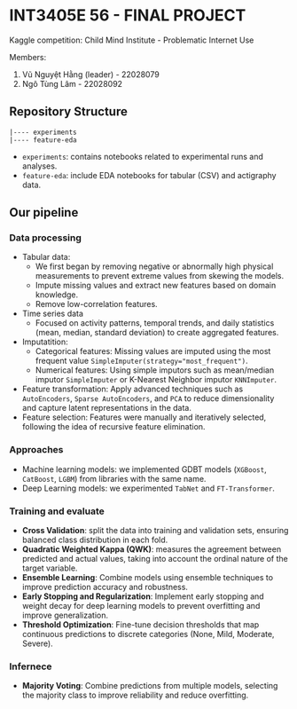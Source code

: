 # INT3405E 56 - FINAL PROJECT 
Kaggle competition: Child Mind Institute - Problematic Internet Use 

Members: 
1. Vũ Nguyệt Hằng (leader) - 22028079 
2. Ngô Tùng Lâm 	-  22028092

## Repository Structure
```
|---- experiments 
|---- feature-eda 
```
- `experiments`: contains notebooks related to experimental runs and analyses.
- `feature-eda`: include EDA notebooks for tabular (CSV) and actigraphy  data.

## Our pipeline
### Data processing
- Tabular data:
  - We first began by removing negative or abnormally high physical measurements to prevent extreme values from skewing the models.
  - Impute missing values and extract new features based on domain knowledge.
  - Remove low-correlation features.
- Time series data
  - Focused on activity patterns, temporal trends, and daily statistics (mean, median, standard deviation) to create aggregated features.
- Imputatition:
  - Categorical features: Missing values are imputed using the most frequent value `SimpleImputer(strategy="most_frequent")`.
  - Numerical features: Using simple imputors such as mean/median imputor `SimpleImputer` or K-Nearest Neighbor imputor `KNNImputer`.
- Feature transformation: Apply advanced techniques such as `AutoEncoders`, `Sparse AutoEncoders`, and `PCA` to reduce dimensionality and capture latent representations in the data.
- Feature selection: Features were manually and iteratively selected, following the idea of recursive feature elimination.
### Approaches
- Machine learning models: we implemented GDBT models (`XGBoost`, `CatBoost`, `LGBM`) from libraries with the same name.
- Deep Learning models: we experimented `TabNet` and `FT-Transformer`.

### Training and evaluate
- **Cross Validation**:  split the data into training and validation sets, ensuring balanced class distribution in each fold.
- **Quadratic Weighted Kappa (QWK)**: measures the agreement between predicted and actual values, taking into account the ordinal nature of the target variable.
- **Ensemble Learning**: Combine models using ensemble techniques to improve prediction accuracy and robustness.
- **Early Stopping and Regularization**: Implement early stopping and weight decay for deep learning models to prevent overfitting and improve generalization.
- **Threshold Optimization**: Fine-tune decision thresholds that map continuous predictions to discrete categories (None, Mild, Moderate, Severe).

### Infernece
- **Majority Voting**: Combine predictions from multiple models, selecting the majority class to improve reliability and reduce overfitting.

